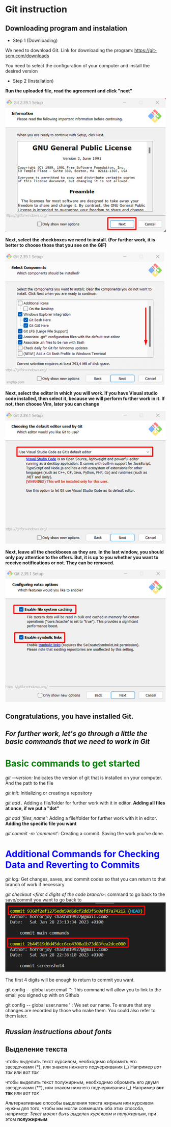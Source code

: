 # Git instruction

## Downloading program and instalation

- Step 1 (Downloading)

We need to download Git. Link for downloading the program:
https://git-scm.com/downloads

You need to select the configuration of your computer and install the desired version

- Step 2 (Installation)

**Run the uploaded file, read the agreement and click "next"**

![](1.jpg)

**Next, select the checkboxes we need to install. (For further work, it is better to choose those that you see on the GIF)**

![Alt text](2.gif)

**Next, select the editor in which you will work. If you have Visual studio code installed, then select it, because we will perform further work in it.
If not, then choose Vim, later you can change**

![Alt text](3.jpg)

**Next, leave all the checkboxes as they are. In the last window, you should only pay attention to the offers. But, it is up to you whether you want to receive notifications or not. They can be removed.**

![Alt text](4.jpg)

## Congratulations, you have installed Git.

## *For further work, let's go through a little the basic commands that we need to work in Git*


# <span style="color:green"> Basic commands to get started

*git --version:* Indicates the version of git that is installed on your computer. And the path to the file

*git init:* Initializing or creating a repository

*git add .* Adding a file/folder for further work with it in editor. **Adding all files at once, if we put a "dot"**

*git add 'files_name':* Adding a file/folder for further work with it in editor. **Adding the specific file you want**

*git commit -m 'comment':* Creating a commit. Saving the work you've done.

# <span style="color:Blue"> Additional Commands for Checking Data and Reverting to Commits

*git log:* Get changes, saves, and commit codes so that you can return to that branch of work if necessary

*git checkout <first 4 digits of the code branch>:* command to go back to the save/commit you want to go back to![Alt text](5.jpg)

The first 4 digits will be enough to return to commit you want.

git config -- global user.email '': This command will allow you to link to the email you signed up with on Github

git config -- global user.name '': We set our name. To ensure that any changes are recorded by those who make them. You could also refer to them later.

## *Russian instructions about fonts*

## Выделение текста

чтобы выделить текст курсивом, необходимо обромить его звездочками (*), или знаком нижнего подчеркивания (_) Например *вот так* или _вот так_

чтобы выделить текст полужирным, необходимо обромить его двумя звездочками (**), или знаком нижнего подчеркивания (_) Например **вот так** или _вот так_

Альтернативные способы выделения текста жирным или курсивом нужны для того, чтобы мы могли совмещать оба этих способа, например:
_Текст моежт быть выделен курсивом и полужирным_, при этом **полужирным**
